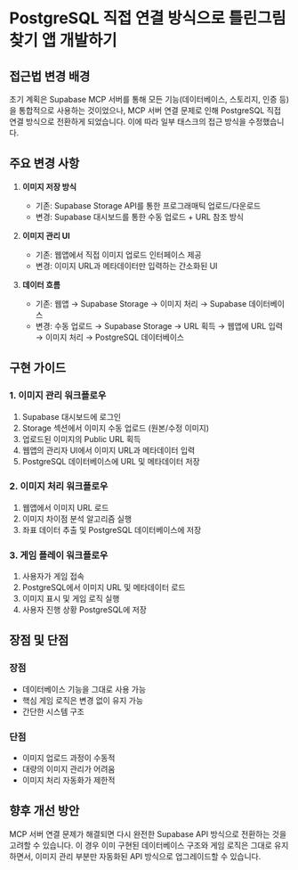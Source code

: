 # PostgreSQL 직접 연결 방식으로 틀린그림찾기 앱 개발하기

## 접근법 변경 배경

초기 계획은 Supabase MCP 서버를 통해 모든 기능(데이터베이스, 스토리지, 인증 등)을 통합적으로 사용하는 것이었으나, MCP 서버 연결 문제로 인해 PostgreSQL 직접 연결 방식으로 전환하게 되었습니다. 이에 따라 일부 태스크의 접근 방식을 수정했습니다.

## 주요 변경 사항

1. **이미지 저장 방식**
   - 기존: Supabase Storage API를 통한 프로그래매틱 업로드/다운로드
   - 변경: Supabase 대시보드를 통한 수동 업로드 + URL 참조 방식

2. **이미지 관리 UI**
   - 기존: 웹앱에서 직접 이미지 업로드 인터페이스 제공
   - 변경: 이미지 URL과 메타데이터만 입력하는 간소화된 UI

3. **데이터 흐름**
   - 기존: 웹앱 → Supabase Storage → 이미지 처리 → Supabase 데이터베이스
   - 변경: 수동 업로드 → Supabase Storage → URL 획득 → 웹앱에 URL 입력 → 이미지 처리 → PostgreSQL 데이터베이스

## 구현 가이드

### 1. 이미지 관리 워크플로우

1. Supabase 대시보드에 로그인
2. Storage 섹션에서 이미지 수동 업로드 (원본/수정 이미지)
3. 업로드된 이미지의 Public URL 획득
4. 웹앱의 관리자 UI에서 이미지 URL과 메타데이터 입력
5. PostgreSQL 데이터베이스에 URL 및 메타데이터 저장

### 2. 이미지 처리 워크플로우

1. 웹앱에서 이미지 URL 로드
2. 이미지 차이점 분석 알고리즘 실행
3. 좌표 데이터 추출 및 PostgreSQL 데이터베이스에 저장

### 3. 게임 플레이 워크플로우

1. 사용자가 게임 접속
2. PostgreSQL에서 이미지 URL 및 메타데이터 로드
3. 이미지 표시 및 게임 로직 실행
4. 사용자 진행 상황 PostgreSQL에 저장

## 장점 및 단점

### 장점
- 데이터베이스 기능을 그대로 사용 가능
- 핵심 게임 로직은 변경 없이 유지 가능
- 간단한 시스템 구조

### 단점
- 이미지 업로드 과정이 수동적
- 대량의 이미지 관리가 어려움
- 이미지 처리 자동화가 제한적

## 향후 개선 방안

MCP 서버 연결 문제가 해결되면 다시 완전한 Supabase API 방식으로 전환하는 것을 고려할 수 있습니다. 이 경우 이미 구현된 데이터베이스 구조와 게임 로직은 그대로 유지하면서, 이미지 관리 부분만 자동화된 API 방식으로 업그레이드할 수 있습니다. 